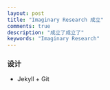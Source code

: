 ```yaml
---
layout: post
title: "Imaginary Research 成立"
comments: true
description: "成立了成立了"
keywords: "Imaginary Research"
---
```


### 设计

- Jekyll + Git
